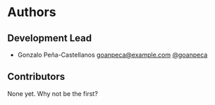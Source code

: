 # Authors

## Development Lead

* Gonzalo Peña-Castellanos <goanpeca@example.com> [@goanpeca](https://github.com/goanpeca)

## Contributors

None yet. Why not be the first?
